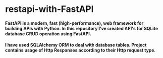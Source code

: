 # restapi-with-FastAPI

#### FastAPI is a modern, fast (high-performance), web framework for building APIs with Python. In this repository I've created API's for SQLite database CRUD operation using FastAPI. 
#### I have used SQLAlchemy ORM to deal with database tables. Project contains usage of Http Responses according to their Http request type.
